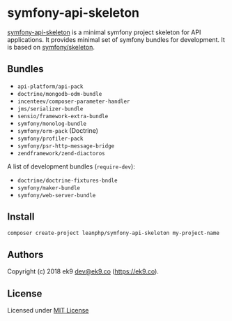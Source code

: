 symfony-api-skeleton
====================

[symfony-api-skeleton][0] is a minimal symfony project skeleton for API
applications. It provides minimal set of symfony bundles for development. It is
based on [symfony/skeleton][1].

## Bundles

- `api-platform/api-pack`
- `doctrine/mongodb-odm-bundle`
- `incenteev/composer-parameter-handler`
- `jms/serializer-bundle`
- `sensio/framework-extra-bundle`
- `symfony/monolog-bundle`
- `symfony/orm-pack` (Doctrine)
- `symfony/profiler-pack`
- `symfony/psr-http-message-bridge`
- `zendframework/zend-diactoros`

A list of development bundles (`require-dev`):

- `doctrine/doctrine-fixtures-bndle`
- `symfony/maker-bundle`
- `symfony/web-server-bundle`

## Install

```bash
composer create-project leanphp/symfony-api-skeleton my-project-name
```

## Authors

Copyright (c) 2018 ek9 <dev@ek9.co> (https://ek9.co).

## License

Licensed under [MIT License](./LICENSE)

[0]: https://github.com/leanphp/symfony-api-skeleton
[1]: https://github.com/symfony/skeleton

